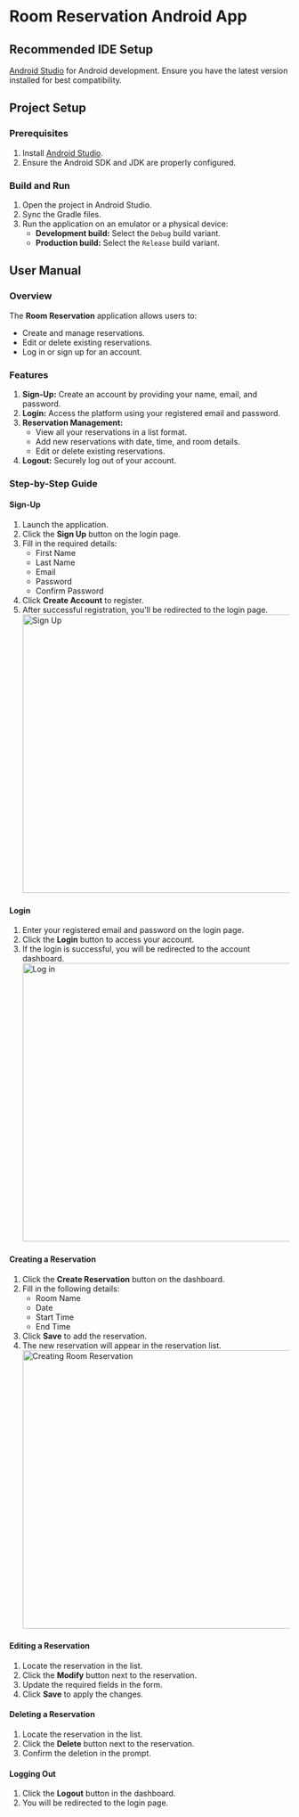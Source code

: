 # Room Reservation Android App

## Recommended IDE Setup

[Android Studio](https://developer.android.com/studio) for Android development. Ensure you have the latest version installed for best compatibility.

## Project Setup

### Prerequisites
1. Install [Android Studio](https://developer.android.com/studio).
2. Ensure the Android SDK and JDK are properly configured.

### Build and Run
1. Open the project in Android Studio.
2. Sync the Gradle files.
3. Run the application on an emulator or a physical device:
   - **Development build:** Select the `Debug` build variant.
   - **Production build:** Select the `Release` build variant.

## User Manual

### Overview
The **Room Reservation** application allows users to:
- Create and manage reservations.
- Edit or delete existing reservations.
- Log in or sign up for an account.

### Features
1. **Sign-Up:** Create an account by providing your name, email, and password.
2. **Login:** Access the platform using your registered email and password.
3. **Reservation Management:**
   - View all your reservations in a list format.
   - Add new reservations with date, time, and room details.
   - Edit or delete existing reservations.
4. **Logout:** Securely log out of your account.

### Step-by-Step Guide

#### Sign-Up
1. Launch the application.
2. Click the **Sign Up** button on the login page.
3. Fill in the required details:
   - First Name
   - Last Name
   - Email
   - Password
   - Confirm Password
4. Click **Create Account** to register.
5. After successful registration, you'll be redirected to the login page.
       <img src="images/Signup.PNG" alt="Sign Up" width="500"/>


#### Login
1. Enter your registered email and password on the login page.
2. Click the **Login** button to access your account.
3. If the login is successful, you will be redirected to the account dashboard.
       <img src="images/Login.PNG" alt="Log in" width="500"/>


#### Creating a Reservation
1. Click the **Create Reservation** button on the dashboard.
2. Fill in the following details:
   - Room Name
   - Date
   - Start Time
   - End Time
3. Click **Save** to add the reservation.
4. The new reservation will appear in the reservation list.
          <img src="images/CreateReservation.PNG" alt="Creating Room Reservation" width="500"/>


#### Editing a Reservation
1. Locate the reservation in the list.
2. Click the **Modify** button next to the reservation.
3. Update the required fields in the form.
4. Click **Save** to apply the changes.

#### Deleting a Reservation
1. Locate the reservation in the list.
2. Click the **Delete** button next to the reservation.
3. Confirm the deletion in the prompt.

#### Logging Out
1. Click the **Logout** button in the dashboard.
2. You will be redirected to the login page.